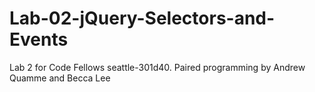 # Lab-02-jQuery-Selectors-and-Events
Lab 2 for Code Fellows seattle-301d40. Paired programming by Andrew Quamme and Becca Lee
